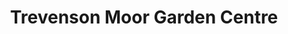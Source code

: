 ---
title: "Trevenson Moor Garden Centre"
url: /camborne/trevenson-moor-garden-centre/
shop: Garten-Center
---